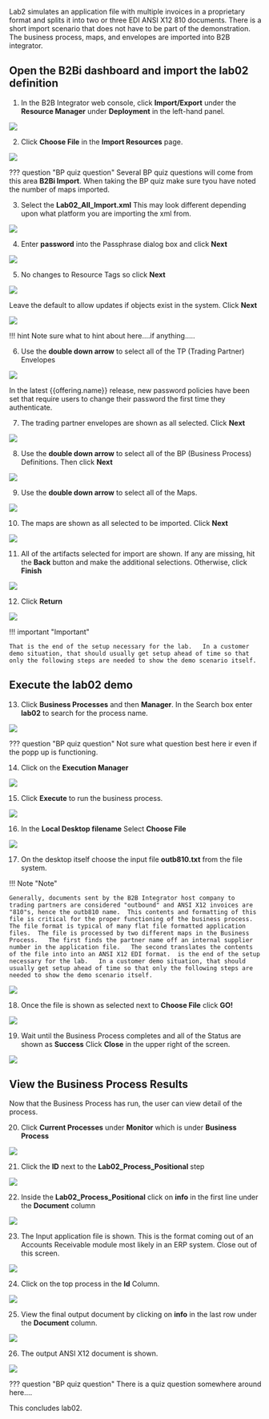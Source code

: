 Lab2 simulates an application file with multiple invoices in a proprietary format and splits it into two or three EDI ANSI X12 810 documents.   There is a short import scenario that does not have to be part of the demonstration.   The business process, maps, and envelopes are imported into B2B integrator.  

## Open the B2Bi dashboard and import the lab02 definition

1. In the B2B Integrator web console, click **Import/Export** under the **Resource Manager** under **Deployment** in the left-hand panel.

![](_attachments/B2BiStartImport.png)

2. Click **Choose File** in the **Import Resources** page.

![](_attachments/B2BiLab02-01-Select-Import-XML.png)

??? question "BP quiz question"
    Several BP quiz questions will come from this area **B2Bi Import**. When taking the BP quiz make sure tyou have noted the number of maps imported.

3. Select the **Lab02_All_Import.xml**  This may look different depending upon what platform you are importing the xml from.

![](_attachments/B2BiLab02-02-Select-Import-on-PC.png)

4. Enter **password** into the Passphrase dialog box and click **Next**

![](_attachments/B2BiLab02-03-Enter-password-on-Import.png)

5. No changes to Resource Tags so click **Next** 

![](_attachments/B2BiLab02-04-Skip-Import-Tag.png)

Leave the default to allow updates if objects exist in the system.   Click **Next**



![](_attachments/B2BiLab02-05-Leave-Update-Selected.png)

!!! hint
    Note sure what to hint about here....if anything.....

6. Use the **double down arrow** to select all of the TP (Trading Partner) Envelopes

![](_attachments/B2BiLab02-06-Select-All-Envelopes.png)


In the latest {{offering.name}} release, new password policies have been set that require users to change their password the first time they authenticate. 

7. The trading partner envelopes are shown as all selected. Click **Next** 

![](_attachments/B2BiLab02-07-All-Envelopes-Selected.png)



8. Use the **double down arrow** to select all of the BP (Business Process) Definitions.  Then click **Next**

![](_attachments/B2BiLab02-08-Select-All-Business-Process.png)

9. Use the **double down arrow** to select all of the Maps.  
   
![](_attachments/B2BiLab02-09-Select-All-Maps.png)


10.  The maps are shown as all selected to be imported.  Click **Next**
    
![](_attachments/B2BiLab02-10-All-Maps-Selected.png)


11.   All of the artifacts selected for import are shown.   If any are missing, hit the **Back** button and make the additional selections.    Otherwise, click **Finish**

![](_attachments/B2BiLab02-11-Confirm-Imports.png)


12.   Click **Return** 

![](_attachments/B2BiLab02-12-Return-From-Imports.png)

!!! important "Important"

    That is the end of the setup necessary for the lab.   In a customer demo situation, that should usually get setup ahead of time so that only the following steps are needed to show the demo scenario itself.


## Execute the lab02 demo

13.  Click **Business Processes** and then **Manager**. In the Search box enter **lab02** to search for the process name. 

![](_attachments/B2BiLab02-19-Enter-BP-Selection.png)


??? question "BP quiz question"
    Not sure what question best here ir even if the popp up is functioning.

14. Click on the **Execution Manager** 

![](_attachments/B2BiLab02-20-Select-BP-to-Run.png)


15.  Click **Execute** to run the business process. 

![](_attachments/B2BiLab02-21-Execute-Business-Process.png)

16.  In the **Local Desktop filename** Select **Choose File**  
   
![](_attachments/B2BiLab02-22-Select-Input-File.png)


17.  On the desktop itself choose the input file **outb810.txt** from the file system.  
 
!!! Note "Note"

    Generally, documents sent by the B2B Integrator host company to trading partners are considered "outbound" and ANSI X12 invoices are "810"s, hence the outb810 name.  This contents and formatting of this file is critical for the proper functioning of the business process.  The file format is typical of many flat file formatted application files.  The file is processed by two different maps in the Business Process.   The first finds the partner name off an internal supplier number in the application file.   The second translates the contents of the file into into an ANSI X12 EDI format.  is the end of the setup necessary for the lab.   In a customer demo situation, that should usually get setup ahead of time so that only the following steps are needed to show the demo scenario itself.

![](_attachments/B2BiLab02-23-Select-Input-File-on-PC.png)

18.   Once the file is shown as selected next to **Choose File** click **GO!**

![](_attachments/B2BiLab02-24-Press-Go-to-Execute-BP.png)

19.  Wait until the Business Process completes and all of the Status are shown as **Success** Click **Close** in the upper right of the screen.

![](_attachments/B2BiLab02-25-View-Completed-Processes.png)

## View the Business Process Results

Now that the Business Process has run, the user can view detail of the process.  

20.   Click **Current Processes** under **Monitor** which is under **Business Process**

![](_attachments/B2BiLab02-26-Select-Current-Processes.png)

21. Click the **ID** next to the **Lab02_Process_Positional** step
    
![](_attachments/B2BiLab02-27-Select-Start-of-Process.png)

22.   Inside the  **Lab02_Process_Positional** click on **info** in the first line under the **Document** column

![](_attachments/B2BiLab02-28-Select-Input-File-in-Process.png)

23.  The Input application file is shown.  This is the format coming out of an Accounts Receivable module most likely in an ERP system.  Close out of this screen.

![](_attachments/B2BiLab02-29-View-Input-File-In-Process.png)

24.  Click on the top process in the **Id** Column.

![](_attachments/B2BiLab02-30-Select-End-of-Process.png)

25.  View the final output document by clicking on **info** in the last row under the **Document** column. 

![](_attachments/B2BiLab02-31-Select-Final-Output.png)


26.   The output ANSI X12 document is shown.   

![](_attachments/B2BiLab02-32-View-Final-Output-as-EDI.png)

??? question "BP quiz question"
    There is a quiz question somewhere around here....


This concludes lab02. 

